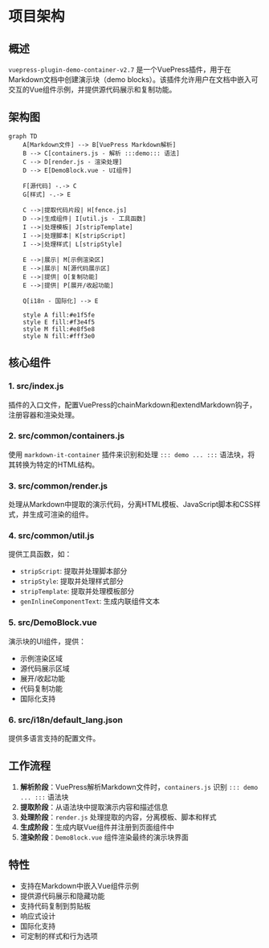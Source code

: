 # 项目架构

## 概述

`vuepress-plugin-demo-container-v2.7` 是一个VuePress插件，用于在Markdown文档中创建演示块（demo blocks）。该插件允许用户在文档中嵌入可交互的Vue组件示例，并提供源代码展示和复制功能。

## 架构图

```mermaid
graph TD
    A[Markdown文件] --> B[VuePress Markdown解析]
    B --> C[containers.js - 解析 :::demo::: 语法]
    C --> D[render.js - 渲染处理]
    D --> E[DemoBlock.vue - UI组件]
    
    F[源代码] -.-> C
    G[样式] -.-> E
    
    C -->|提取代码片段| H[fence.js]
    D -->|生成组件| I[util.js - 工具函数]
    I -->|处理模板| J[stripTemplate]
    I -->|处理脚本| K[stripScript]
    I -->|处理样式| L[stripStyle]
    
    E -->|展示| M[示例渲染区]
    E -->|展示| N[源代码展示区]
    E -->|提供| O[复制功能]
    E -->|提供| P[展开/收起功能]
    
    Q[i18n - 国际化] --> E
    
    style A fill:#e1f5fe
    style E fill:#f3e4f5
    style M fill:#e8f5e8
    style N fill:#fff3e0
```

## 核心组件

### 1. src/index.js
插件的入口文件，配置VuePress的chainMarkdown和extendMarkdown钩子，注册容器和渲染处理。

### 2. src/common/containers.js
使用 `markdown-it-container` 插件来识别和处理 `::: demo ... :::` 语法块，将其转换为特定的HTML结构。

### 3. src/common/render.js
处理从Markdown中提取的演示代码，分离HTML模板、JavaScript脚本和CSS样式，并生成可渲染的组件。

### 4. src/common/util.js
提供工具函数，如：
- `stripScript`: 提取并处理脚本部分
- `stripStyle`: 提取并处理样式部分
- `stripTemplate`: 提取并处理模板部分
- `genInlineComponentText`: 生成内联组件文本

### 5. src/DemoBlock.vue
演示块的UI组件，提供：
- 示例渲染区域
- 源代码展示区域
- 展开/收起功能
- 代码复制功能
- 国际化支持

### 6. src/i18n/default_lang.json
提供多语言支持的配置文件。

## 工作流程

1. **解析阶段**：VuePress解析Markdown文件时，`containers.js` 识别 `::: demo ... :::` 语法块
2. **提取阶段**：从语法块中提取演示内容和描述信息
3. **处理阶段**：`render.js` 处理提取的内容，分离模板、脚本和样式
4. **生成阶段**：生成内联Vue组件并注册到页面组件中
5. **渲染阶段**：`DemoBlock.vue` 组件渲染最终的演示块界面

## 特性

- 支持在Markdown中嵌入Vue组件示例
- 提供源代码展示和隐藏功能
- 支持代码复制到剪贴板
- 响应式设计
- 国际化支持
- 可定制的样式和行为选项
